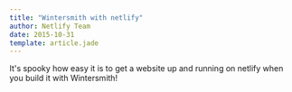 ```yaml
---
title: "Wintersmith with netlify"
author: Netlify Team
date: 2015-10-31
template: article.jade
---
```


It's spooky how easy it is to get a website up and running on netlify when you build it with Wintersmith!